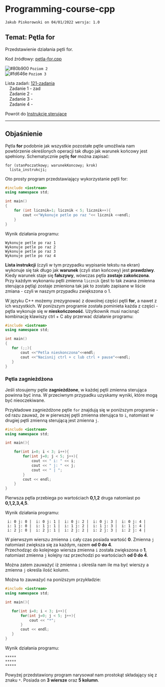 # Programming-course-cpp

`Jakub Piskorowski on 04/01/2022 wersja: 1.0`

## Temat: Pętla for

Przedstawienie działania pętli for.

Kod źródłowy: [petla-for.cpp](petla-for.cpp)

![#80b900](https://via.placeholder.com/15/80b900/000000?text=+) `Poziom 2` \
![#fd646e](https://via.placeholder.com/15/fd646e/000000?text=+) `Poziom 3`

Lista zadań: [121-zadania](121-zadania/README.md) \
&emsp;Zadanie 1 - zad \
&emsp;Zadanie 2 - \
&emsp;Zadanie 3 - \
&emsp;Zadanie 4 - 

Powrót do [Instrukcje sterujace](/1-programowanie-strukturalne/1-2-instrukcje-sterujace/README.md)

---

## Objaśnienie

Pętla **for** podobnie jak wszystkie pozostałe pętle umożliwia nam powtórzenie określonych operacji tak długo jak warunek końcowy jest spełniony. Schematycznie pętlę **for** można zapisać:

```text
for (stanPoczatkowy; warunekKoncowy; krok)
  lista_instrukcji;
```

Oto prosty program przedstawiający wykorzystanie pętli for:

```cpp
#include <iostream>
using namespace std;

int main()
{
    for (int licznik=1; licznik < 5; licznik++){
        cout <<"Wykonuje petle po raz "<< licznik <<endl;
    }
}   
```

Wynik działania programu:

```text
Wykonuje petle po raz 1
Wykonuje petle po raz 2
Wykonuje petle po raz 3
Wykonuje petle po raz 4
```

 **Lista instrukcji** (czyli w tym przypadku wypisanie tekstu na ekran) wykonuje się tak długo jak **warunek** (czyli stan końcowy) jest **prawdziwy**. Kiedy warunek staje się **fałszywy**, wówczas pętla **zostaje zakończona**. Przy każdym wykonaniu pętli zmienna `licznik` (jest to tak zwana zmienna sterująca pętlą) zostaje zmieniona tak jak to zostało zapisane w liście zmiana - czyli w naszym przypadku zwiększona o 1.

 W języku C++ możemy zrezygnować z dowolnej części pętli **for**, a nawet z ich wszystkich. W poniższym programie została pominieta każda z części - pętla wykonuje się w **nieskończoność**. Użytkownik musi nacisnąć kombinację klawiszy ctrl + C aby przerwać działanie programu:

 ```cpp
 #include <iostream>
using namespace std;

int main()
{
    for (;;){
        cout <<"Petla nieskonczona"<<endl;
        cout <<"Nacisnij ctrl + c lub ctrl + pause"<<endl;
    } 
}

```

### Pętla zagnieżdżona

Jeśli stosujemy pętle **zagnieżdżone**, w każdej pętli zmienna sterująca powinna być inna. W przeciwnym przypadku uzyskamy wyniki, które mogą być nieoczekiwane.

Przykładowe zagnieżdżone pętle `for` znajdują się w poniższym programie - od razu zauważ, że w pierwszej pętli zmienna sterująca to `i`, natomiast w drugiej pętli zmienną sterującą jest zmienna `j`.

```cpp
#include <iostream>
using namespace std;

int main(){

    for(int i=0; i < 3; i++){
        for(int j=0; j < 5; j++){
            cout << " i: " << i;
            cout << " j: " << j;
            cout << " | ";
        }
        cout << endl;
    }
}
```

Pierwsza pętla przebiega po wartościach **0,1,2** druga natomiast po **0,1,2,3,4,5**.

Wynik działania programu:

```text
 i: 0 j: 0 |  i: 0 j: 1 |  i: 0 j: 2 |  i: 0 j: 3 |  i: 0 j: 4 |
 i: 1 j: 0 |  i: 1 j: 1 |  i: 1 j: 2 |  i: 1 j: 3 |  i: 1 j: 4 |
 i: 2 j: 0 |  i: 2 j: 1 |  i: 2 j: 2 |  i: 2 j: 3 |  i: 2 j: 4 |
 ```

 W pierwszym wierszu zmienna `i` cały czas posiada wartość **0**. Zmienna `j` natomiast zwiększa się za każdym, razem **od 0 do 4**. \
 Przechodząc do kolejnego wiersza zmienna `i` została zwiększona o **1**, natomiast zmienna `j` kolejny raz przechodzi po wartościach **od 0 do 4**.

 Można zatem zauważyć iż zmienna ``i`` określa nam ile ma być wierszy a zmienna `j` określa ilość kolumn.

 Można to zauważyć na poniższym przykładzie:

 ```cpp
#include <iostream>
using namespace std;

int main(){

    for(int i=0; i < 3; i++){
        for(int j=0; j < 5; j++){
            cout << "*";
        }
        cout << endl;
    }
}
```

Wynik działania programu:

```tekst
*****
*****
*****
```

Powyżej przedstawiony program narysował nam prostokąt składający się z znaku `*`. Posiada on **3 wiersze** oraz **5 kolumn**.
